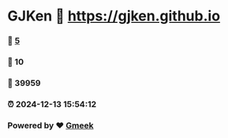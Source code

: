 # GJKen :link: https://gjken.github.io 
### :page_facing_up: [5](https://gjken.github.io/tag.html) 
### :speech_balloon: 10 
### :hibiscus: 39959 
### :alarm_clock: 2024-12-13 15:54:12 
### Powered by :heart: [Gmeek](https://github.com/Meekdai/Gmeek)
